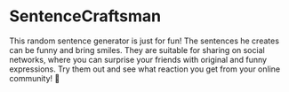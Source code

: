 # SentenceCraftsman
This random sentence generator is just for fun! The sentences he creates can be funny and bring smiles. They are suitable for sharing on social networks, where you can surprise your friends with original and funny expressions. Try them out and see what reaction you get from your online community! 🎉
